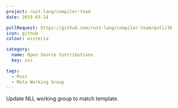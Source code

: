 ```yaml
---
project: rust-lang/compiler-team
date: 2019-03-14

pullRequest: https://github.com/rust-lang/compiler-team/pull/36
icon: github
colour: wisteria

category:
  name: Open Source Contributions
  key: oss

tags:
  - Rust
  - Meta Working Group
---
```

Update NLL working group to match template.

